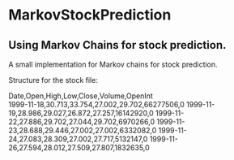 # MarkovStockPrediction
## Using Markov Chains for stock prediction.


A small implementation for Markov chains for stock prediction. 

Structure for the stock file:

Date,Open,High,Low,Close,Volume,OpenInt  
1999-11-18,30.713,33.754,27.002,29.702,66277506,0
1999-11-19,28.986,29.027,26.872,27.257,16142920,0
1999-11-22,27.886,29.702,27.044,29.702,6970266,0
1999-11-23,28.688,29.446,27.002,27.002,6332082,0
1999-11-24,27.083,28.309,27.002,27.717,5132147,0
1999-11-26,27.594,28.012,27.509,27.807,1832635,0

